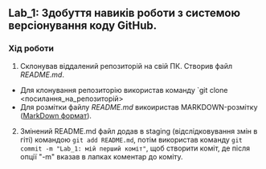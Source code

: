 ## Lab_1: Здобуття навиків роботи з системою версіонування коду GitHub.

### Хід роботи
1. Склонував віддалений репозиторій на свій ПК. Створив файл *README.md*.
 - Для клонування репозиторію використав команду `git clone <посилання_на_репозиторій> 
 - Для розмітки файлу *README.md* викоиристав MARKDOWN-розмітку ([MarkDown формат](https://github.com/adam-p/markdown-here/wiki/Markdown-Cheatsheet)).
 
 2. Змінений README.md файл додав в staging (відслідковування змін в гіті) командою `git add README.md`, потім використав команду `git commit -m "Lab_1: мій перший коміт"`, щоб створити коміт, де після опції "-m" вказав в лапках коментар до коміту.

